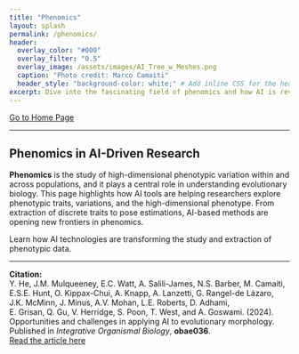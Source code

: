 ```yaml
---
title: "Phenomics"
layout: splash
permalink: /phenomics/
header:
  overlay_color: "#000"
  overlay_filter: "0.5"
  overlay_image: /assets/images/AI_Tree_w_Meshes.png
  caption: "Photo credit: Marco Camaiti"
  header_style: "background-color: white;" # Add inline CSS for the header background
excerpt: Dive into the fascinating field of phenomics and how AI is revolutionizing phenotypic research.
---
```

[Go to Home Page](/home/)

---

## Phenomics in AI-Driven Research

**Phenomics** is the study of high-dimensional phenotypic variation within and across populations, and it plays a central role in understanding evolutionary biology. This page highlights how AI tools are helping researchers explore phenotypic traits, variations, and the high-dimensional phenotype. From extraction of discrete traits to pose estimations, AI-based methods are opening new frontiers in phenomics.

Learn how AI technologies are transforming the study and extraction of phenotypic data. 

---

**Citation:**  
Y. He, J.M. Mulqueeney, E.C. Watt, A. Salili-James, N.S. Barber, M. Camaiti,  
E.S.E. Hunt, O. Kippax-Chui, A. Knapp, A. Lanzetti, G. Rangel-de Lázaro,  
J.K. McMinn, J. Minus, A.V. Mohan, L.E. Roberts, D. Adhami,  
E. Grisan, Q. Gu, V. Herridge, S. Poon, T. West, and A. Goswami. (2024).  
Opportunities and challenges in applying AI to evolutionary morphology.  
Published in _Integrative Organismal Biology_, **obae036**.  
[Read the article here](https://academic.oup.com/iob/article/6/1/obae036/7769702)
